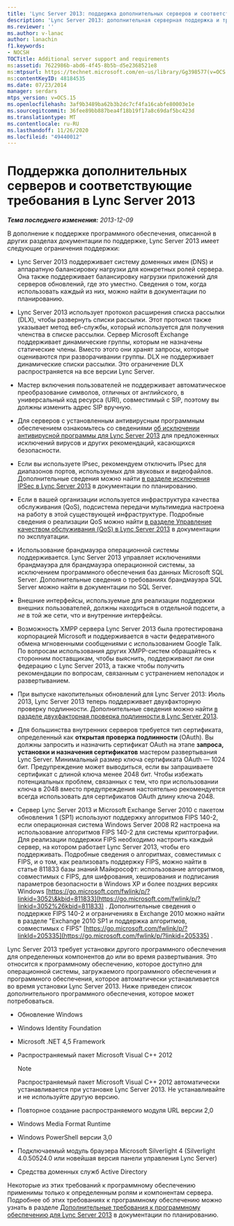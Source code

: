 ```yaml
---
title: 'Lync Server 2013: поддержка дополнительных серверов и соответствующие требования'
description: 'Lync Server 2013: дополнительная серверная поддержка и требования.'
ms.reviewer: ''
ms.author: v-lanac
author: lanachin
f1.keywords:
- NOCSH
TOCTitle: Additional server support and requirements
ms:assetid: 7622986b-abd6-4f45-8b5b-d5e2368521e8
ms:mtpsurl: https://technet.microsoft.com/en-us/library/Gg398577(v=OCS.15)
ms:contentKeyID: 48184535
ms.date: 07/23/2014
manager: serdars
mtps_version: v=OCS.15
ms.openlocfilehash: 3af9b3489ba62b3b2dc7cf4fa16cabfe80003e1e
ms.sourcegitcommit: 36fee89bb887bea4f18b19f17a8c69daf5bc423d
ms.translationtype: MT
ms.contentlocale: ru-RU
ms.lasthandoff: 11/26/2020
ms.locfileid: "49440012"
---
```

# <a name="additional-server-support-and-requirements-in-lync-server-2013"></a>Поддержка дополнительных серверов и соответствующие требования в Lync Server 2013

<div data-xmlns="http://www.w3.org/1999/xhtml">

<div class="topic" data-xmlns="http://www.w3.org/1999/xhtml" data-msxsl="urn:schemas-microsoft-com:xslt" data-cs="https://msdn.microsoft.com/">

<div data-asp="https://msdn2.microsoft.com/asp">



</div>

<div id="mainSection">

<div id="mainBody">

<span> </span>

_**Тема последнего изменения:** 2013-12-09_

В дополнение к поддержке программного обеспечения, описанной в других разделах документации по поддержке, Lync Server 2013 имеет следующие ограничения поддержки:

  - Lync Server 2013 поддерживает систему доменных имен (DNS) и аппаратную балансировку нагрузки для конкретных ролей сервера. Она также поддерживает балансировку нагрузки приложений для серверов обновлений, где это уместно. Сведения о том, когда использовать каждый из них, можно найти в документации по планированию.

  - Lync Server 2013 использует протокол расширения списка рассылки (DLX), чтобы развернуть списки рассылки. Этот протокол также указывает метод веб-службы, который используется для получения членства в списке рассылки. Сервер Microsoft Exchange поддерживает динамические группы, которым не назначены статические члены. Вместо этого они хранят запросы, которые оцениваются при разворачивании группы. DLX не поддерживает динамические списки рассылки. Это ограничение DLX распространяется на все версии Lync Server.

  - Мастер включения пользователей не поддерживает автоматическое преобразование символов, отличных от английского, в универсальный код ресурса (URI), совместимый с SIP, поэтому вы должны изменить адрес SIP вручную.

  - Для серверов с установленным антивирусным программным обеспечением ознакомьтесь со сведениями [об исключении антивирусной программы для Lync Server 2013](lync-server-2013-antivirus-scanning-exclusions.md) для предложенных исключений вирусов и других рекомендаций, касающихся безопасности.

  - Если вы используете IPsec, рекомендуем отключить IPsec для диапазонов портов, используемых для звуковых и видеофайлов. Дополнительные сведения можно найти [в разделе исключения IPSec в Lync Server 2013](lync-server-2013-ipsec-exceptions.md) в документации по планированию.

  - Если в вашей организации используется инфраструктура качества обслуживания (QoS), подсистема передачи мультимедиа настроена на работу в этой существующей инфраструктуре. Подробные сведения о реализации QoS можно найти [в разделе Управление качеством обслуживания (QoS) в Lync Server 2013](lync-server-2013-managing-quality-of-service-qos.md) в документации по эксплуатации.

  - Использование брандмауэра операционной системы поддерживается. Lync Server 2013 управляет исключениями брандмауэра для брандмауэра операционной системы, за исключением программного обеспечения баз данных Microsoft SQL Server. Дополнительные сведения о требованиях брандмауэра SQL Server можно найти в документации по SQL Server.

  - Внешние интерфейсы, используемые для реализации поддержки внешних пользователей, должны находиться в отдельной подсети, а *не* в той же сети, что и внутренние интерфейсы.

  - Возможность XMPP сервера Lync Server 2013 была протестирована корпорацией Microsoft и поддерживается в части федеративного обмена мгновенными сообщениями с использованием Google Talk. По вопросам использования других XMPP-систем обращайтесь к сторонним поставщикам, чтобы выяснить, поддерживают ли они федерацию с Lync Server 2013, а также чтобы получить рекомендации по вопросам, связанным с устранением неполадок и развертыванием.

  - При выпуске накопительных обновлений для Lync Server 2013: Июль 2013, Lync Server 2013 теперь поддерживает двухфакторную проверку подлинности. Дополнительные сведения можно найти [в разделе двухфакторная проверка подлинности в Lync Server 2013](lync-server-2013-planning-for-and-deploying-two-factor-authentication.md).

  - Для большинства внутренних серверов требуется тип сертификата, определенный как **открытая проверка подлинности** (OAuth). Вы должны запросить и назначить сертификат OAuth на этапе **запроса, установки и назначения сертификатов** мастером развертывания Lync Server. Минимальный размер ключа сертификата OAuth — 1024 бит. Предупреждение может выводиться, если вы запрашиваете сертификат с длиной ключа менее 2048 бит. Чтобы избежать потенциальных проблем, связанных с тем, что при использовании ключа в 2048 вместо предупреждения настоятельно рекомендуется всегда использовать для сертификатов OAuth длину ключа 2048.

  - Сервер Lync Server 2013 и Microsoft Exchange Server 2010 с пакетом обновления 1 (SP1) используют поддержку алгоритмов FIPS 140-2, если операционная система Windows Server 2008 R2 настроена на использование алгоритмов FIPS 140-2 для системы криптографии. Для реализации поддержки FIPS необходимо настроить каждый сервер, на котором работает Lync Server 2013, чтобы его поддерживать. Подробные сведения о алгоритмах, совместимых с FIPS, и о том, как реализовать поддержку FIPS, можно найти в статье 811833 базы знаний Майкрософт: использование алгоритмов, совместимых с FIPS, для шифрования, хеширования и подписания параметров безопасности в Windows XP и более поздних версиях Windows [https://go.microsoft.com/fwlink/p/?linkid=3052\&kbid=811833](https://go.microsoft.com/fwlink/p/?linkid=3052%26kbid=811833) . Дополнительные сведения о поддержке FIPS 140-2 и ограничениях в Exchange 2010 можно найти в разделе "Exchange 2010 SP1 и поддержка алгоритмов, совместимых с FIPS" [https://go.microsoft.com/fwlink/p/?linkId=205335](https://go.microsoft.com/fwlink/p/?linkid=205335) .

Lync Server 2013 требует установки другого программного обеспечения для определенных компонентов до или во время развертывания. Это относится к программному обеспечению, которое доступно для операционной системы, загружаемого программного обеспечения и программного обеспечения, которое автоматически устанавливается во время установки Lync Server 2013. Ниже приведен список дополнительного программного обеспечения, которое может потребоваться.

  - Обновление Windows

  - Windows Identity Foundation

  - Microsoft .NET 4,5 Framework

  - Распространяемый пакет Microsoft Visual C++ 2012
    
    <div>
    

    > [!NOTE]  
    > Распространяемый пакет Microsoft Visual C++ 2012 автоматически устанавливается при установке Lync Server 2013. Не устанавливайте и не используйте другую версию.

    
    </div>

  - Повторное создание распространяемого модуля URL версии 2,0

  - Windows Media Format Runtime

  - Windows PowerShell версии 3,0

  - Подключаемый модуль браузера Microsoft Silverlight 4 (Silverlight 4.0.50524.0 или новейшая версия панели управления Lync Server)

  - Средства доменных служб Active Directory

Некоторые из этих требований к программному обеспечению применимы только к определенным ролям и компонентам сервера. Подробнее об этих требованиях к программному обеспечению можно узнать в разделе [Дополнительные требования к программному обеспечению для Lync Server 2013](lync-server-2013-additional-software-requirements.md) в документации по планированию.

</div>

<span> </span>

</div>

</div>

</div>

